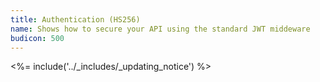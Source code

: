 ```yaml
---
title: Authentication (HS256)
name: Shows how to secure your API using the standard JWT middeware
budicon: 500
---
```


<%= include('../_includes/_updating_notice') %>